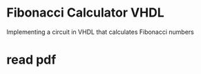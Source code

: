 # Fibonacci Calculator VHDL
 Implementing a circuit in VHDL that calculates Fibonacci numbers

# read pdf
